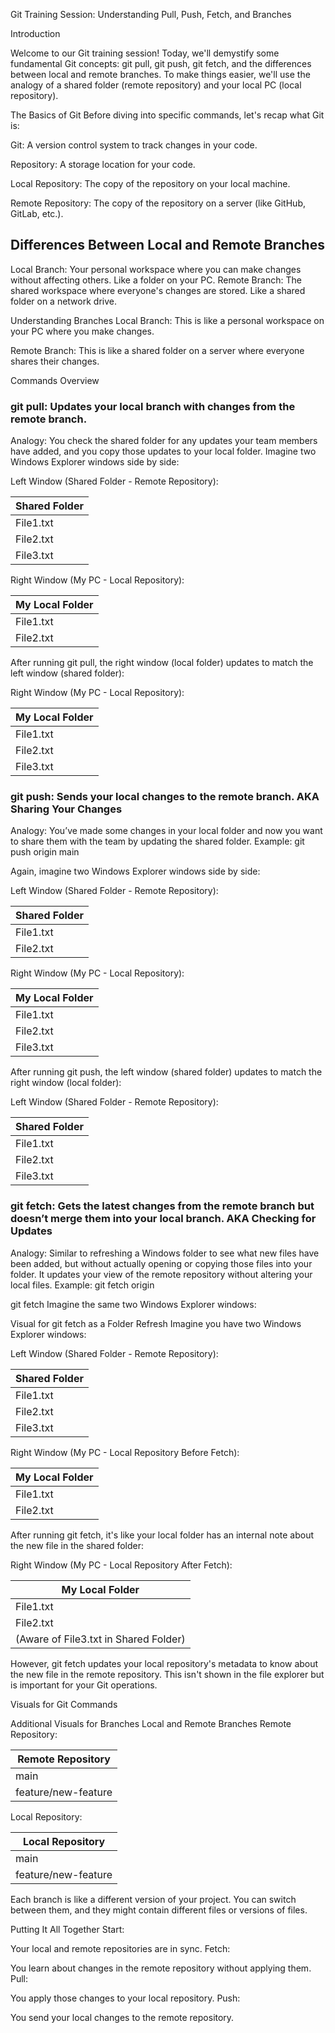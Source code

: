 Git Training Session: Understanding Pull, Push, Fetch, and Branches

Introduction

Welcome to our Git training session! Today, we'll demystify some fundamental Git concepts: git pull, git push, git fetch, and the differences between local and remote branches. To make things easier, we'll use the analogy of a shared folder (remote repository) and your local PC (local repository).


The Basics of Git
Before diving into specific commands, let's recap what Git is:

Git: A version control system to track changes in your code.

Repository: A storage location for your code.

Local Repository: The copy of the repository on your local machine.

Remote Repository: The copy of the repository on a server (like GitHub, GitLab, etc.).

## Differences Between Local and Remote Branches
Local Branch: Your personal workspace where you can make changes without affecting others. Like a folder on your PC.
Remote Branch: The shared workspace where everyone's changes are stored. Like a shared folder on a network drive.

Understanding Branches
Local Branch: This is like a personal workspace on your PC where you make changes.

Remote Branch: This is like a shared folder on a server where everyone shares their changes.

Commands Overview


### git pull: Updates your local branch with changes from the remote branch.
Analogy: You check the shared folder for any updates your team members have added, and you copy those updates to your local folder.
Imagine two Windows Explorer windows side by side:

Left Window (Shared Folder - Remote Repository):

| Shared Folder   |
|-----------------|
| File1.txt       |
| File2.txt       |
| File3.txt       | <- New file added by a team member

Right Window (My PC - Local Repository):

| My Local Folder |
|-----------------|
| File1.txt       |
| File2.txt       |

After running git pull, the right window (local folder) updates to match the left window (shared folder):

Right Window (My PC - Local Repository):


| My Local Folder |
|-----------------|
| File1.txt       |
| File2.txt       |
| File3.txt       | <- Newly pulled file



### git push: Sends your local changes to the remote branch. AKA Sharing Your Changes
Analogy: You’ve made some changes in your local folder and now you want to share them with the team by updating the shared folder.
Example: git push origin main

Again, imagine two Windows Explorer windows side by side:

Left Window (Shared Folder - Remote Repository):

| Shared Folder   |
|-----------------|
| File1.txt       |
| File2.txt       |

Right Window (My PC - Local Repository):

| My Local Folder |
|-----------------|
| File1.txt       |
| File2.txt       |
| File3.txt       | <- New file I added

After running git push, the left window (shared folder) updates to match the right window (local folder):

Left Window (Shared Folder - Remote Repository):

| Shared Folder   |
|-----------------|
| File1.txt       |
| File2.txt       |
| File3.txt       | <- Newly pushed file


### git fetch: Gets the latest changes from the remote branch but doesn’t merge them into your local branch. AKA Checking for Updates
Analogy: Similar to refreshing a Windows folder to see what new files have been added, but without actually opening or copying those files into your folder. It updates your view of the remote repository without altering your local files.
Example: git fetch origin


git fetch
Imagine the same two Windows Explorer windows:

Visual for git fetch as a Folder Refresh
Imagine you have two Windows Explorer windows:

Left Window (Shared Folder - Remote Repository):

| Shared Folder   |
|-----------------|
| File1.txt       |
| File2.txt       |
| File3.txt       | <- New file added by a team member

Right Window (My PC - Local Repository Before Fetch):



| My Local Folder |
|-----------------|
| File1.txt       |
| File2.txt       |

After running git fetch, it's like your local folder has an internal note about the new file in the shared folder:

Right Window (My PC - Local Repository After Fetch):

|            My Local Folder            |
|---------------------------------------|
| File1.txt                             |
| File2.txt                             |
| (Aware of File3.txt in Shared Folder) |

However, git fetch updates your local repository's metadata to know about the new file in the remote repository. This isn't shown in the file explorer but is important for your Git operations.



Visuals for Git Commands





Additional Visuals for Branches
Local and Remote Branches
Remote Repository:


| Remote Repository        |
|--------------------------|
| main                     |
| feature/new-feature      |

Local Repository:




| Local Repository         |
|--------------------------|
| main                     |
| feature/new-feature      |

Each branch is like a different version of your project. You can switch between them, and they might contain different files or versions of files.

Putting It All Together
Start:

Your local and remote repositories are in sync.
Fetch:

You learn about changes in the remote repository without applying them.
Pull:

You apply those changes to your local repository.
Push:

You send your local changes to the remote repository.

